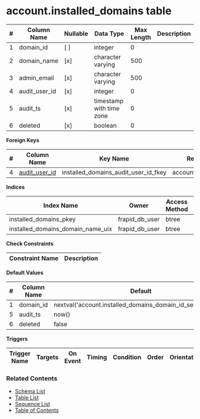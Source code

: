 # account.installed_domains table



| # | Column Name | Nullable | Data Type | Max Length | Description |
| --- | --- | --- | --- | --- | --- |
| 1 | domain_id | [ ] | integer | 0 |  |
| 2 | domain_name | [x] | character varying | 500 |  |
| 3 | admin_email | [x] | character varying | 500 |  |
| 4 | audit_user_id | [x] | integer | 0 |  |
| 5 | audit_ts | [x] | timestamp with time zone | 0 |  |
| 6 | deleted | [x] | boolean | 0 |  |



**Foreign Keys**

| # | Column Name | Key Name | References |
| --- | --- | --- | --- |
| 4 | [audit_user_id](../account/users.md) | installed_domains_audit_user_id_fkey | account.users.user_id |



**Indices**

| Index Name | Owner | Access Method | Definition | Description |
| --- | --- | --- | --- | --- |
| installed_domains_pkey | frapid_db_user | btree | domain_id |  |
| installed_domains_domain_name_uix | frapid_db_user | btree | lower(domain_name::text) |  |



**Check Constraints**

| Constraint Name | Description |
| --- | --- |



**Default Values**

| # | Column Name | Default |
| --- | --- | --- |
| 1 | domain_id | nextval('account.installed_domains_domain_id_seq'::regclass) |
| 5 | audit_ts | now() |
| 6 | deleted | false |


**Triggers**

| Trigger Name | Targets | On Event | Timing | Condition | Order | Orientation | Description |
| --- | --- | --- | --- | --- | --- | --- | --- |


### Related Contents
* [Schema List](../../schemas.md)
* [Table List](../../tables.md)
* [Sequence List](../../sequences.md)
* [Table of Contents](../../README.md)
